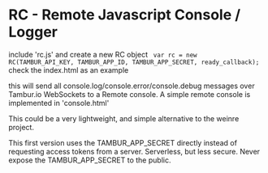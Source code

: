 RC - Remote Javascript Console / Logger
=======================================

include 'rc.js' and create a new RC object
<code>
var rc = new RC(TAMBUR_API_KEY, TAMBUR_APP_ID, TAMBUR_APP_SECRET, ready_callback);
</code>
check the index.html as an example

this will send all console.log/console.error/console.debug messages over Tambur.io WebSockets to a Remote console.
A simple remote console is implemented in 'console.html'

This could be a very lightweight, and simple alternative to the weinre project.

This first version uses the TAMBUR_APP_SECRET directly instead of requesting access tokens from a server. Serverless, but less secure. Never expose the TAMBUR_APP_SECRET to the public.
